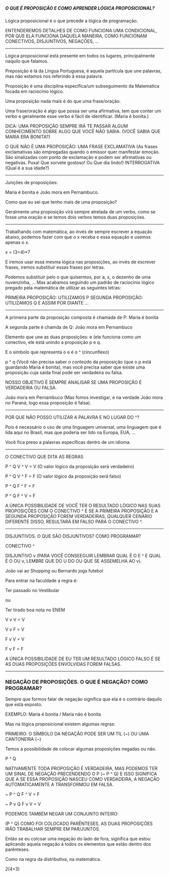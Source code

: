 ##### O QUE É PROPOSIÇÃO E COMO APRENDER LÓGICA PROPOSICIONAL?

Lógica proposicional é o que precede a lógica de programação.

ENTENDEREMOS DETALHES DE COMO FUNCIONA UMA CONDICIONAL, POR QUE ELA FUNCIONA DAQUELA MANEIRA, COMO FUNCIONAM CONECTIVOS, DISJUNTIVOS, NEGAÇÕES, ...

---

Lógica proposicional está presente em todos os lugares, principalmente naquilo que falamos.

Preposição é lá da Língua Portuguesa, é aquela partícula que une palavras, mas não estamos nos referindo à essa palavra.

Proposição é uma disciplina específica/um subseguimento da Matematíca focada em raciocínio lógico.

Uma proposição nada mais é do que uma frase/oração. 

Uma frase/oração é algo que possa ser uma afirmativa, tem que conter um verbo e geralmente esse verbo é fácil de identificar. (Maria é bonita.)

DICA: UMA PROPOSIÇÃO SEMPRE IRÁ TE PASSAR ALGUM CONHECIMENTO SOBRE ALGO QUE VOCÊ NÃO SABIA. (VOCÊ SABIA QUE MARIA ERA BONITA?)

O QUE NÃO É UMA PROPOSIÇÃO: UMA FRASE EXCLAMATIVA (As frases exclamativas são empregadas quando o emissor quer manifestar emoção. São sinalizadas com ponto de exclamação e podem ser afirmativas ou negativas. Puxa! Que sorvete gostoso! Ou Que dia lindo!)
INTERROGATIVA (Qual é a sua idade?)

---

Junções de proposições:

Maria é bonita e João mora em Pernambuco.

Como que eu sei que tenho mais de uma proposição?

Geralmente uma proposição virá sempre atrelada de um verbo, como se fosse uma oração e se temos dois verbos temos duas proposições.

---

Trabalhando com matemática, ao invés de sempre escrever a equação abaixo, podemos fazer com que o x receba o essa equação e usemos apenas o x.

x = (3+4)*7

E iremos usar essa mesma lógica nas proposições, ao invés de escrever frases, iremos substituir essas frases por letras.

Podemos substituir pelo o que quisermos, por a, x, o dezenho de uma nuvenzinha, ... Mas acabamos seguindo um padrão de raciocínio lógico pregado pela matemática de utilizar as seguintes letras:

PRIMEIRA PROPOSIÇÃO: UTILIZAMOS P
SEGUNDA PROPOSIÇÃO: UTILIZAMOS Q
E ASSIM POR DIANTE ...

---

A primeira parte da proposição composta é chamada de P: Maria é bonita

A segunda parte é chamda de Q: João mora em Pernambuco

Elemento que une as duas proposições: e (ele funciona como um conectivo, ele está unindo a proposição p e q.

E o símbolo que representa o e é o ^ (cincunflexo)

p ^ q (Você não precisa saber o conteúdo da proposição (que o p está guardando Maria é bonita), mas você precisa saber que existe uma proposição cuja saída final pode ser verdadeira ou falsa.

NOSSO OBJETIVO É SEMPRE ANALISAR SE UMA PROPOSIÇÃO É VERDADEIRA OU FALSA.

João mora em Pernambuco (Mas fomos investigar, e na verdade João mora no Paraná, logo essa proposição é falsa).

---

POR QUE NÃO POSSO UTILIZAR A PALAVRA E NO LUGAR DO ^?

Pois é necessário o uso de uma linguagem universal, uma linguagem que é lida aqui no Brasil, mas que poderia ser lido na Europa, EUA, ...

Você fica preso a palavras específicas dentro de um idioma.

---

O CONECTIVO QUE DITA AS REGRAS 

P ^ Q
V ^ V = V (O valor lógico da proposição será verdadeiro)

P ^ Q
V ^ F = F (O valor lógico da proposição será falso)

P ^ Q
F ^ F = F

P ^ Q
F ^ V = F

A ÚNICA POSSIBILIDADE DE VOCÊ TER O RESULTADO LÓGICO NAS SUAS PROPOSIÇÕES COM O CONECTIVO ^ É SE A PRIMEIRA PROPOSIÇÃO E A SEGUNDA PROPOSIÇÃO FOREM VERDADEIRAS, QUALQUER CENÁRIO DIFERENTE DISSO, RESULTARÁ EM FALSO PARA O CONECTIVO ^.

---

DISJUNTIVOS. O QUE SÃO DISJUNTIVOS? COMO PROGRAMAR?

CONECTIVO ^

DISJUNTIVO v (PARA VOCÊ CONSEEGUIR LEMBRAR QUAL É O E ^ E QUAL É O OU v, LEMBRE QUE DO U DO OU QUE SE ASSEMELHA AO v).

João vai ao Shopping ou Bernardo joga futebol

Para entrar na faculdade a regra é:

Ter passado no Vestibular

ou

Ter tirado boa nota no ENEM

V v V = V

V v F = V

F v V = V

F v F = F

A ÚNICA POSSIBILIDADE DE EU TER UM RESULTADO LÓGICO FALSO É SE AS DUAS PROPOSIÇÕES ENVOLVIDAS FOREM FALSAS.

---

### NEGAÇÃO DE PROPOSIÇÕES. O QUE É NEGAÇÃO? COMO PROGRAMAR?

Sempre que formos falar de negação significa que ela é o contrário daquilo que está exposto.

EXEMPLO: Maria é bonita / Maria não é bonita

Mas na lógica proposicional existem algumas regras:

PRIMEIRO: O SÍMBOLO DA NEGAÇÃO PODE SER UM TIL (~) OU UMA CANTONEIRA (¬)

Temos a possibilidade de colocar algumas proposições negadas ou não.

P ^ Q 

NATIVAMENTE TODA PROPOSIÇÃO É VERDADEIRA, MAS PODEMOS TER UM SINAL DE NEGAÇÃO PRECENDENDO O P (~ P ^ Q) E ISSO SIGNIFICA QUE A SE ESSA PROPOSIÇÃO NASCEU COMO VERDADEIRA, A NEGAÇÃO AUTOMATICAMENTE A TRANSFORMOU EM FALSA.

~ P ^ Q 
  F ^ V = F

~ P v Q
  F v V = V

PODEMOS TAMBÉM NEGAR UM CONJUNTO INTEIRO:

(P ^ Q) COMO FOI COLOCADO PARÊNTESES, AS DUAS PROPOSIÇÕES IRÃO TRABALHAR SEMPRE EM PAR/JUNTOS.

Então se eu colcoar uma negação do lado de fora, significa que estou aplicando aquela negação à todos os elementos que estão dentro dos parênteses.

Como na regra da distributiva, na matemática.

2(4+3)

